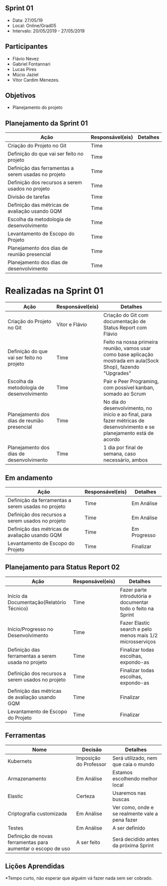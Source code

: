 
## Sprint 01
* Data: 27/05/19
* Local: Online/Grad05
* Intervalo: 20/05/2019 - 27/05/2019
## Participantes
  * Flávio Nevez
  * Gabriel Fontannari
  * Lucas Pires
  * Múcio Jaziel
  * Vitor Cardim Menezes. 
## Objetivos
* Planejamento do projeto
## Planejamento da Sprint 01
| Ação | Responsável(eis) | Detalhes |
|----------|----------|----------| 
| Criação do Projeto no Git | Time | |
| Definição do que vai ser feito no projeto | Time | |
| Definição das ferramentas a serem usadas no projeto | Time | |
| Definição dos recursos a serem usados no projeto | Time | |
| Divisão de tarefas | Time | |
| Definição das métricas de avaliação usando GQM | Time | |
| Escolha da metodologia de desenvolvimento | Time | |
| Levantamento de Escopo do Projeto     | Time | |
| Planejamento dos dias de reunião presencial| Time | |
| Planejamento dos dias de desenvolvimento | Time | |
# Realizadas na Sprint 01
| Ação | Responsável(eis) | Detalhes |
|----------|----------|----------|
| Criação do Projeto no Git | Vitor e Flávio | Criação do Git com documentação de Status Report com Flávio| |
| Definição do que vai ser feito no projeto | Time | Feito na nossa primeira reunião, vamos usar como base aplicação mostrada em aula(Sock  Shop), fazendo "Upgrades" |
| Escolha da metodologia de desenvolvimento | Time | Pair e Peer Programing, com possível kanban, somado ao Scrum|
| Planejamento dos dias de reunião presencial| Time | No dia do desenvolvimento, no início e ao final, para fazer métricas de desenvolvimento e se planejamento está de acordo |
| Planejamento dos dias de desenvolvimento | Time | 1 dia por final  de semana, caso necessário, ambos |

## Em andamento 
| Ação | Responsável(eis) | Detalhes |
|----------|----------|----------|
| Definição da ferramentas a serem usadas no projeto | Time | Em Análise|
| Definição dos recursos a serem usados no projeto | Time | Em Análise |
| Definição das métricas de avaliação usando GQM | Time | Em Progresso |Finalizar todas escolhas, expondo-as |
| Levantamento de Escopo do Projeto     | Time |Finalizar|
## Planejamento para Status Report 02
| Ação | Responsável(eis) | Detalhes
|----------|----------|----------|
| Início da Documentação(Relatório Técnico) | Time | Fazer parte introdutória e documentar todo o feito na Sprint
| Início/Progresso no Desenvolvimento | Time | Fazer Elastic search  e pelo menos mais 1/2 microsserviços
| Definição das ferramentas a serem usada no projeto | Time | Finalizar todas escolhas, expondo-as|
| Definição dos recursos a serem usados no projeto | Time | Finalizar todas escolhas, expondo-as |
| Definição das métricas de avaliação usando GQM | Time |Finalizar |
| Levantamento de Escopo do Projeto     | Time | Finalizar|
## Ferramentas
| Nome | Decisão | Detalhes
|----------|----------|----------|
| Kubernets | Imposição do Professor | Será utilizado, nem que caia o mundo |
| Armazenamento | Em Análise | Estamos escolhendo melhor local |
| Elastic | Certeza | Usaremos nas buscas|
| Criptografia customizada | Em Análise | Ver como, onde e se realmente vale a pena fazer |
| Testes | Em Análise | A ser definido |
| Definição de novas ferramentas para aumentar o escopo de uso     | A ser feito | Será decidido antes da próxima Sprint|

## Lições Aprendidas
*Tempo curto, não esperar que alguém vá fazer nada sem ser cobrado.
